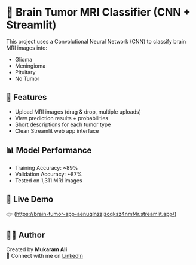 # 🧠 Brain Tumor MRI Classifier (CNN + Streamlit)

This project uses a Convolutional Neural Network (CNN) to classify brain MRI images into:
- Glioma
- Meningioma
- Pituitary
- No Tumor

## 🚀 Features
- Upload MRI images (drag & drop, multiple uploads)
- View prediction results + probabilities
- Short descriptions for each tumor type
- Clean Streamlit web app interface

## 📊 Model Performance
- Training Accuracy: ~89%
- Validation Accuracy: ~87%
- Tested on 1,311 MRI images

## 🔗 Live Demo
👉 (https://brain-tumor-app-aenuqlnzzjzcqksz4nmf4r.streamlit.app/)

## 👨‍💻 Author
Created by **Mukaram Ali**  
📍 Connect with me on [LinkedIn](https://linkedin.com/in/mukaram-ali-a05061279/)
